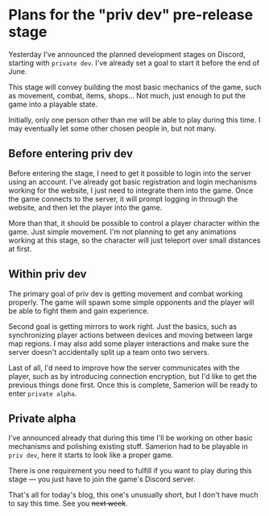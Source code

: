 # Plans for the "priv dev" pre-release stage

Yesterday I've announced the planned development stages on Discord, starting with `private dev`. I've already set a goal
to start it before the end of June.

This stage will convey building the most basic mechanics of the game, such as movement, combat, items, shops... Not
much, just enough to put the game into a playable state.

Initially, only one person other than me will be able to play during this time. I may eventually let some other chosen
people in, but not many.

## Before entering priv dev

Before entering the stage, I need to get it possible to login into the server using an account. I've already got basic
registration and login mechanisms working for the website, I just need to integrate them into the game. Once the game
connects to the server, it will prompt logging in through the website, and then let the player into the game.

More than that, it should be possible to control a player character within the game. Just simple movement. I'm not
planning to get any animations working at this stage, so the character will just teleport over small distances at first.

## Within priv dev

The primary goal of priv dev is getting movement and combat working properly. The game will spawn some simple opponents
and the player will be able to fight them and gain experience.

Second goal is getting mirrors to work right. Just the basics, such as synchronizing player actions between devices
and moving between large map regions. I may also add some player interactions and make sure the server doesn't
accidentally split up a team onto two servers.

Last of all, I'd need to improve how the server communicates with the player, such as by introducing connection
encryption, but I'd like to get the previous things done first. Once this is complete, Samerion will be ready to enter
`private alpha`.

## Private alpha

I've announced already that during this time I'll be working on other basic mechanisms and polishing existing stuff.
Samerion had to be playable in `priv dev`, here it starts to look like a proper game.

There is one requirement you need to fulfill if you want to play during this stage — you just have to join the game's
Discord server.

That's all for today's blog, this one's unusually short, but I don't have much to say this time. See you ~~next week~~.
